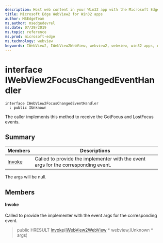```yaml
---
description: Host web content in your Win32 app with the Microsoft Edge WebView2 control
title: Microsoft Edge WebView2 for Win32 apps
author: MSEdgeTeam
ms.author: msedgedevrel
ms.date: 07/29/2019
ms.topic: reference
ms.prod: microsoft-edge
ms.technology: webview
keywords: IWebView2, IWebView2WebView, webview2, webview, win32 apps, win32, edge
---
```


# interface IWebView2FocusChangedEventHandler 

```
interface IWebView2FocusChangedEventHandler
  : public IUnknown
```

The caller implements this method to receive the GotFocus and LostFocus events.

## Summary

 Members                        | Descriptions
--------------------------------|---------------------------------------------
[Invoke](#invoke) | Called to provide the implementer with the event args for the corresponding event.

The args will be null.

## Members

#### Invoke 

Called to provide the implementer with the event args for the corresponding event.

> public HRESULT [Invoke](#interface_i_web_view2_focus_changed_event_handler_1ae412248ebcebf2abafef6fd0a1a7f300)([IWebView2WebView](IWebView2WebView.md#interface_i_web_view2_web_view) * webview,IUnknown * args)

